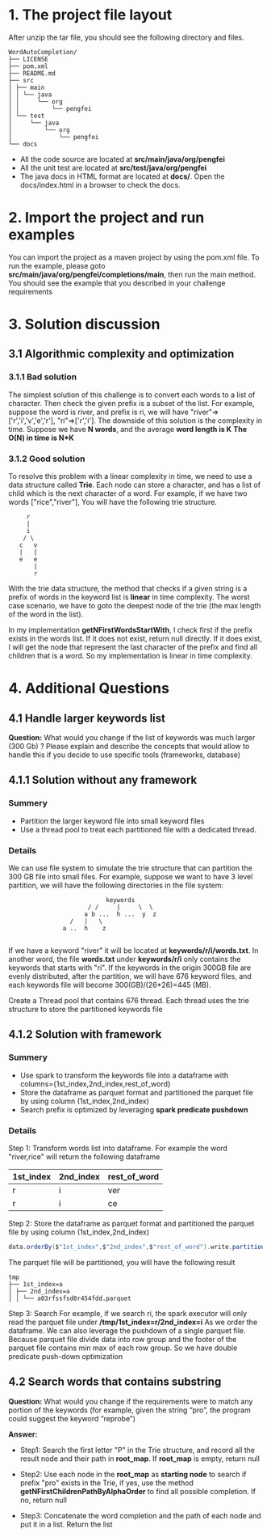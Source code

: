 # 1. The project file layout
After unzip the tar file, you should see the following directory and files. 

```text
WordAutoCompletion/
├── LICENSE
├── pom.xml
├── README.md
├── src
│ ├── main
│ │ └── java
│ │     └── org
│ │         └── pengfei
│ └── test
│     └── java
│         └── org
│             └── pengfei
└── docs
```

- All the code source are located at **src/main/java/org/pengfei**
- All the unit test are located at **src/test/java/org/pengfei**
- The java docs in HTML format are located at **docs/**. Open the docs/index.html in a browser to check the docs.


# 2. Import the project and run examples

You can import the project as a maven project by using the pom.xml file. To run the example, please goto 
**src/main/java/org/pengfei/completions/main**, then run the main method. You should see the example that you described
in your challenge requirements

# 3. Solution discussion

## 3.1 Algorithmic complexity and optimization

### 3.1.1 Bad solution
The simplest solution of this challenge is to convert each words to a list of character. Then check the given prefix
is a subset of the list. For example, suppose the word is river, and prefix is ri, we will have 
"river"=>['r','i','v','e','r'], "ri"=>['r','i']. 
The downside of this solution is the complexity in time. Suppose we have **N words**, and the average **word length is K**
**The O(N) in time is N\*K**

### 3.1.2 Good solution
To resolve this problem with a linear complexity in time, we need to use a data structure called **Trie**. Each node
can store a character, and has a list of child which is the next character of a word. For example, if we have two
words ["rice","river"], You will have the following trie structure.
```text
     r
     |
     i
    / \
   c   v
   |   |
   e   e
       |
       r
```

With the trie data structure, the method that checks if a given string is a prefix of words in the keyword list 
is **linear** in time complexity. The worst case scenario, we have to goto the deepest node of the trie 
(the max length of the word in the list).

In my implementation **getNFirstWordsStartWith**, I check first if the prefix exists in the words list. If it does not
exist, return null directly. If it does exist, I will get the node that represent the last character of the prefix and 
find all children that is a word. So my implementation is linear in time complexity.

# 4. Additional Questions

## 4.1 Handle larger keywords list
**Question:** What would you change if the list of keywords was much larger (300 Gb) ? Please explain and describe the 
concepts that would allow to handle this if you decide to use specific tools (frameworks, database)

## 4.1.1 Solution without any framework
### Summery
- Partition the larger keyword file into small keyword files 
- Use a thread pool to treat each partitioned file with a dedicated thread.

### Details
We can use file system to simulate the trie structure that can partition the 
300 GB file into small files. For example, suppose we want to have 3 level partition, we will have the following directories
in the file system:
```text
                           keywords
                      / /     |     \  \
                     a b ...  h ...  y  z
                 /   |   \
               a ..  h    z
                     
```
If we have a keyword "river" it will be located at **keywords/r/i/words.txt**. In another word, the file **words.txt**
under **keywords/r/i** only contains the keywords that starts with "ri". If the keywords in the origin 300GB file are
evenly distributed, after the partition, we will have 676 keyword files, and each keywords file will become 300(GB)/(26*26)=445 (MB). 

Create a Thread pool that contains 676 thread. Each thread uses the trie structure to store the partitioned keywords file  

## 4.1.2 Solution with framework
### Summery
- Use spark to transform the keywords file into a dataframe with columns={1st_index,2nd_index,rest_of_word}
- Store the dataframe as parquet format and partitioned the parquet file by using column (1st_index,2nd_index)
- Search prefix is optimized by leveraging **spark predicate pushdown**

### Details
Step 1: Transform words list into dataframe. For example the word "river,rice" will return the following dataframe

|1st_index|2nd_index|rest_of_word|
|-----|-----|------------------|
|r|i|ver|
|r|i|ce|

Step 2: Store the dataframe as parquet format and partitioned the parquet file by using column (1st_index,2nd_index)
```scala
data.orderBy($"1st_index",$"2nd_index",$"rest_of_word").write.partitionBy("1st_index","2nd_index").parquet("/tmp")
```
The parquet file will be partitioned, you will have the following result
```text
tmp
├── 1st_index=a
│ ├── 2nd_index=a
│ │ └── a03rfssfsd0r454fdd.parquet

```

Step 3: Search 
For example, if we search ri, the spark executor will only read the parquet file under **/tmp/1st_index=r/2nd_index=i**
As we order the dataframe. We can also leverage the pushdown of a single parquet file. Because parquet file divide data
into row group and the footer of the parquet file contains min max of each row group. So we have double predicate 
push-down optimization

## 4.2 Search words that contains substring
**Question:** What would you change if the requirements were to match any portion of the keywords 
(for example, given the string “pro”, the program could suggest the keyword “reprobe”) 

**Answer:** 
- Step1: Search the first letter "P" in the Trie structure, and record all the result node and their path in **root_map**. 
  If **root_map** is empty, return null

- Step2: Use each node in the **root_map** as **starting node** to search if prefix "pro" exists in the Trie, if yes, use
the method **getNFirstChildrenPathByAlphaOrder** to find all possible completion. If no, return null

- Step3: Concatenate the word completion and the path of each node and put it in a list. Return the list 



